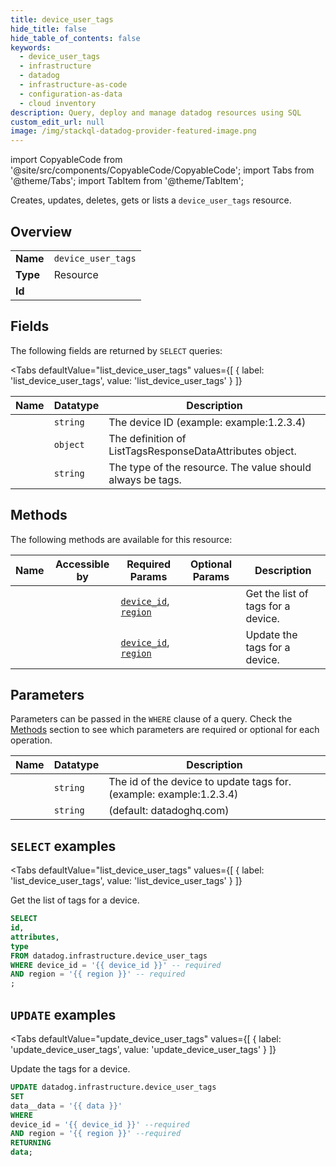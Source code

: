 ```yaml
--- 
title: device_user_tags
hide_title: false
hide_table_of_contents: false
keywords:
  - device_user_tags
  - infrastructure
  - datadog
  - infrastructure-as-code
  - configuration-as-data
  - cloud inventory
description: Query, deploy and manage datadog resources using SQL
custom_edit_url: null
image: /img/stackql-datadog-provider-featured-image.png
---
```


import CopyableCode from '@site/src/components/CopyableCode/CopyableCode';
import Tabs from '@theme/Tabs';
import TabItem from '@theme/TabItem';

Creates, updates, deletes, gets or lists a <code>device_user_tags</code> resource.

## Overview
<table><tbody>
<tr><td><b>Name</b></td><td><code>device_user_tags</code></td></tr>
<tr><td><b>Type</b></td><td>Resource</td></tr>
<tr><td><b>Id</b></td><td><CopyableCode code="datadog.infrastructure.device_user_tags" /></td></tr>
</tbody></table>

## Fields

The following fields are returned by `SELECT` queries:

<Tabs
    defaultValue="list_device_user_tags"
    values={[
        { label: 'list_device_user_tags', value: 'list_device_user_tags' }
    ]}
>
<TabItem value="list_device_user_tags">

<table>
<thead>
    <tr>
    <th>Name</th>
    <th>Datatype</th>
    <th>Description</th>
    </tr>
</thead>
<tbody>
<tr>
    <td><CopyableCode code="id" /></td>
    <td><code>string</code></td>
    <td>The device ID (example: example:1.2.3.4)</td>
</tr>
<tr>
    <td><CopyableCode code="attributes" /></td>
    <td><code>object</code></td>
    <td>The definition of ListTagsResponseDataAttributes object.</td>
</tr>
<tr>
    <td><CopyableCode code="type" /></td>
    <td><code>string</code></td>
    <td>The type of the resource. The value should always be tags.</td>
</tr>
</tbody>
</table>
</TabItem>
</Tabs>

## Methods

The following methods are available for this resource:

<table>
<thead>
    <tr>
    <th>Name</th>
    <th>Accessible by</th>
    <th>Required Params</th>
    <th>Optional Params</th>
    <th>Description</th>
    </tr>
</thead>
<tbody>
<tr>
    <td><a href="#list_device_user_tags"><CopyableCode code="list_device_user_tags" /></a></td>
    <td><CopyableCode code="select" /></td>
    <td><a href="#parameter-device_id"><code>device_id</code></a>, <a href="#parameter-region"><code>region</code></a></td>
    <td></td>
    <td>Get the list of tags for a device.</td>
</tr>
<tr>
    <td><a href="#update_device_user_tags"><CopyableCode code="update_device_user_tags" /></a></td>
    <td><CopyableCode code="update" /></td>
    <td><a href="#parameter-device_id"><code>device_id</code></a>, <a href="#parameter-region"><code>region</code></a></td>
    <td></td>
    <td>Update the tags for a device.</td>
</tr>
</tbody>
</table>

## Parameters

Parameters can be passed in the `WHERE` clause of a query. Check the [Methods](#methods) section to see which parameters are required or optional for each operation.

<table>
<thead>
    <tr>
    <th>Name</th>
    <th>Datatype</th>
    <th>Description</th>
    </tr>
</thead>
<tbody>
<tr id="parameter-device_id">
    <td><CopyableCode code="device_id" /></td>
    <td><code>string</code></td>
    <td>The id of the device to update tags for. (example: example:1.2.3.4)</td>
</tr>
<tr id="parameter-region">
    <td><CopyableCode code="region" /></td>
    <td><code>string</code></td>
    <td>(default: datadoghq.com)</td>
</tr>
</tbody>
</table>

## `SELECT` examples

<Tabs
    defaultValue="list_device_user_tags"
    values={[
        { label: 'list_device_user_tags', value: 'list_device_user_tags' }
    ]}
>
<TabItem value="list_device_user_tags">

Get the list of tags for a device.

```sql
SELECT
id,
attributes,
type
FROM datadog.infrastructure.device_user_tags
WHERE device_id = '{{ device_id }}' -- required
AND region = '{{ region }}' -- required
;
```
</TabItem>
</Tabs>


## `UPDATE` examples

<Tabs
    defaultValue="update_device_user_tags"
    values={[
        { label: 'update_device_user_tags', value: 'update_device_user_tags' }
    ]}
>
<TabItem value="update_device_user_tags">

Update the tags for a device.

```sql
UPDATE datadog.infrastructure.device_user_tags
SET 
data__data = '{{ data }}'
WHERE 
device_id = '{{ device_id }}' --required
AND region = '{{ region }}' --required
RETURNING
data;
```
</TabItem>
</Tabs>
